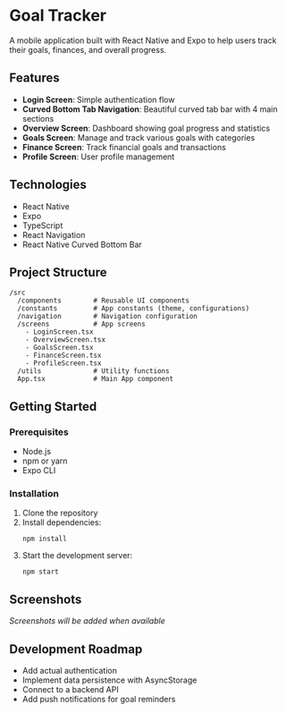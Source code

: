 # Goal Tracker

A mobile application built with React Native and Expo to help users track their goals, finances, and overall progress.

## Features

- **Login Screen**: Simple authentication flow
- **Curved Bottom Tab Navigation**: Beautiful curved tab bar with 4 main sections
- **Overview Screen**: Dashboard showing goal progress and statistics
- **Goals Screen**: Manage and track various goals with categories
- **Finance Screen**: Track financial goals and transactions 
- **Profile Screen**: User profile management

## Technologies

- React Native
- Expo
- TypeScript
- React Navigation
- React Native Curved Bottom Bar

## Project Structure

```
/src
  /components        # Reusable UI components
  /constants         # App constants (theme, configurations)
  /navigation        # Navigation configuration
  /screens           # App screens
    - LoginScreen.tsx
    - OverviewScreen.tsx
    - GoalsScreen.tsx
    - FinanceScreen.tsx
    - ProfileScreen.tsx
  /utils             # Utility functions
  App.tsx            # Main App component
```

## Getting Started

### Prerequisites

- Node.js
- npm or yarn
- Expo CLI

### Installation

1. Clone the repository
2. Install dependencies:
   ```
   npm install
   ```
3. Start the development server:
   ```
   npm start
   ```

## Screenshots

*Screenshots will be added when available*

## Development Roadmap

- Add actual authentication
- Implement data persistence with AsyncStorage
- Connect to a backend API
- Add push notifications for goal reminders
